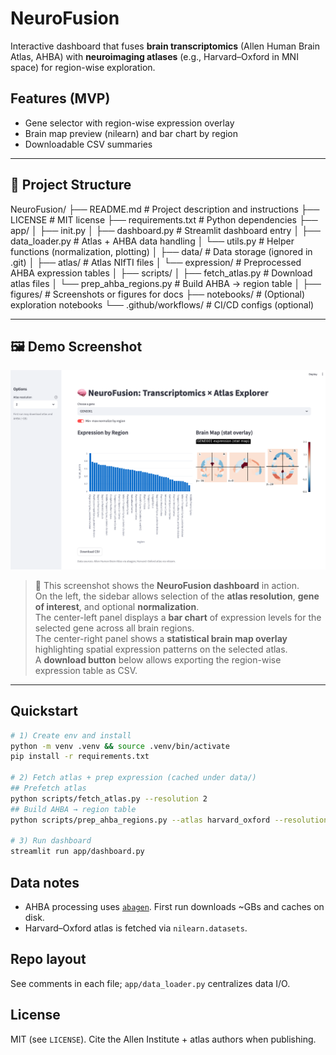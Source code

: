 # NeuroFusion

Interactive dashboard that fuses **brain transcriptomics** (Allen Human Brain Atlas, AHBA) with **neuroimaging atlases** (e.g., Harvard–Oxford in MNI space) for region-wise exploration.

## Features (MVP)
- Gene selector with region-wise expression overlay
- Brain map preview (nilearn) and bar chart by region
- Downloadable CSV summaries

---

## 📂 Project Structure

NeuroFusion/
├── README.md                # Project description and instructions
├── LICENSE                  # MIT license
├── requirements.txt         # Python dependencies
├── app/
│   ├── init.py
│   ├── dashboard.py         # Streamlit dashboard entry
│   ├── data_loader.py       # Atlas + AHBA data handling
│   └── utils.py             # Helper functions (normalization, plotting)
│
├── data/                    # Data storage (ignored in .git)
│   ├── atlas/               # Atlas NIfTI files
│   └── expression/          # Preprocessed AHBA expression tables
│
├── scripts/
│   ├── fetch_atlas.py       # Download atlas files
│   └── prep_ahba_regions.py # Build AHBA → region table
│
├── figures/                 # Screenshots or figures for docs
├── notebooks/               # (Optional) exploration notebooks
└── .github/workflows/       # CI/CD configs (optional)

---

## 🖼️ Demo Screenshot

![NeuroFusion Demo](docs/assets/NeuroFusion_Demo.png)

> 📎 This screenshot shows the **NeuroFusion dashboard** in action.  
> On the left, the sidebar allows selection of the **atlas resolution**, **gene of interest**, and optional **normalization**.  
> The center-left panel displays a **bar chart** of expression levels for the selected gene across all brain regions.  
> The center-right panel shows a **statistical brain map overlay** highlighting spatial expression patterns on the selected atlas.  
> A **download button** below allows exporting the region-wise expression table as CSV.

---

## Quickstart
```bash
# 1) Create env and install
python -m venv .venv && source .venv/bin/activate
pip install -r requirements.txt

# 2) Fetch atlas + prep expression (cached under data/)
## Prefetch atlas
python scripts/fetch_atlas.py --resolution 2
## Build AHBA → region table
python scripts/prep_ahba_regions.py --atlas harvard_oxford --resolution 2

# 3) Run dashboard
streamlit run app/dashboard.py
```

## Data notes
- AHBA processing uses [`abagen`](https://abagen.readthedocs.io/). First run downloads ~GBs and caches on disk.
- Harvard–Oxford atlas is fetched via `nilearn.datasets`.

## Repo layout
See comments in each file; `app/data_loader.py` centralizes data I/O.

## License
MIT (see `LICENSE`). Cite the Allen Institute + atlas authors when publishing.

